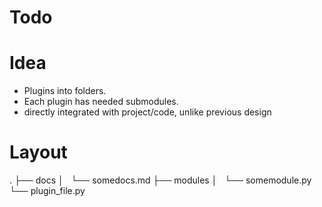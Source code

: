 # Todo


# Idea

- Plugins into folders. 
- Each plugin has needed submodules. 
- directly integrated with project/code, unlike previous design

# Layout

.
├── docs
│   └── somedocs.md
├── modules
│   └── somemodule.py
└── plugin_file.py
